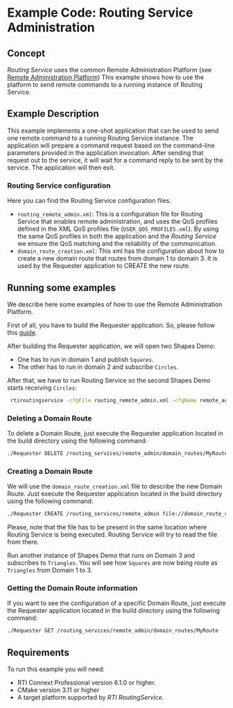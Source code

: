 # Example Code: Routing Service Administration

## Concept

*Routing Service* uses the common Remote Administration Platform (see [Remote
Administration
Platform](https://community.rti.com/static/documentation/connext-dds/6.1.0/doc/manuals/connext_dds_professional/services/routing_service/common/remote_admin_platform.html))
This example shows how to use the platform to send remote commands to a running
instance of Routing Service.

## Example Description

This example implements a one-shot application that can be used to send one remote
command to a running Routing Service instance. The application will
prepare a command request based on the command-line parameters provided in the
application invocation. After sending that request out to the service, it will
wait for a command reply to be sent by the service. The application will then exit.

### Routing Service configuration

Here you can find the Routing Service configuration files.

-   `routing_remote_admin.xml`: This is a configuration file for Routing
    Service that enables remote administration, and uses the QoS profiles
    defined in the XML QoS profiles file (`USER_QOS_PROFILES.xml`). By using
    the same QoS profiles in both the application and the *Routing Service* we
    ensure the QoS matching and the reliability of the communication.
-   `domain_route_creation.xml`: This xml has the configuration about how to
    create a new domain route that routes from domain 1 to domain 3. It is used
    by the Requester application to CREATE the new route.

## Running some examples

We describe here some examples of how to use the Remote Administration
Platform.

First of all, you have to build the Requester application. So, please follow
this [guide](c++11/README.md).

After building the Requester application, we will open two Shapes Demo:

- One has to run in domain 1 and publish `Squares`.
- The other has to run in domain 2 and subscribe `Circles`.

After that, we have to run Routing Service so the second Shapes Demo starts
receiving `Circles`:

``` bash
 rtiroutingservice -cfgFile routing_remote_admin.xml -cfgName remote_admin
```

### Deleting a Domain Route

To delete a Domain Route, just execute the Requester application located in the
build directory using the following command:

``` bash
./Requester DELETE /routing_services/remote_admin/domain_routes/MyRoute
```

### Creating a Domain Route

We will use the `domain_route_creation.xml` file to describe the new
Domain Route. Just execute the Requester application located in the
build directory using the following command:

``` bash
./Requester CREATE /routing_services/remote_admin file://domain_route_creation.xml
```

Please, note that the file has to be present in the same location where Routing
Service is being executed. Routing Service will try to read the file from there.

Run another instance of Shapes Demo that runs on Domain 3 and subscribes to `Triangles`.
You will see how `Squares` are now being route as `Triangles` from
Domain 1 to 3.

### Getting the Domain Route information

If you want to see the configuration of a specific Domain Route, just execute
the Requester application located in the build directory using the following
command:

``` bash
./Requester GET /routing_services/remote_admin/domain_routes/MyRoute
```

## Requirements

To run this example you will need:

- RTI Connext Professional version 6.1.0 or higher.
- CMake version 3.11 or higher
- A target platform supported by *RTI* *RoutingService*.
